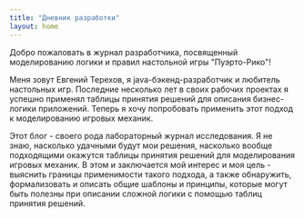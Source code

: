 ```yaml
---
title: "Дневник разработки"
layout: home
---
```


Добро пожаловать в журнал разработчика, посвященный моделированию логики и 
правил настольной игры "Пуэрто-Рико"! 

Меня зовут Евгений Терехов, я java-бэкенд-разработчик и любитель настольных игр.
Последние несколько лет в своих рабочих проектах я успешно применял таблицы
принятия решений для описания бизнес-логики приложений. Теперь я хочу попробовать
применить этот подход к моделированию игровых механик.

Этот блог - своего рода лабораторный журнал исследования. Я не знаю, насколько
удачными будут мои решения, насколько вообще подходящими окажутся таблицы принятия
решений для моделирования игровых механик. В этом и заключается мой интерес и 
моя цель - выяснить границы применимости такого подхода, а также обнаружить,
формализовать и описать общие шаблоны и принципы, которые могут быть полезны
при описании сложной логики с помощью таблиц принятия решений.
